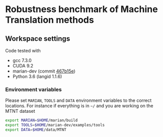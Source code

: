# Robustness benchmark of Machine Translation methods

## Workspace settings

Code tested with

- gcc 7.3.0
- CUDA 9.2
- marian-dev (commit [467b15e](https://github.com/marian-nmt/marian-dev/commit/467b15e2b94b7c7b25ceaee764f790d8faaeabf2))
- Python 3.6 (langid 1.1.6)

### Environment variables

Please set `MARIAN`, `TOOLS` and `DATA` environment variables to the correct locations.
For instance if everything is in `~/` and you are working on the MTNT dataset

```bash
export MARIAN=$HOME/marian/build
export TOOLS=$HOME/marian-dev/examples/tools
export DATA=$HOME/data/MTNT
```
